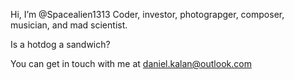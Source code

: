 Hi, I’m @Spacealien1313
Coder, investor, photograpger, composer, musician, and mad scientist.

Is a hotdog a sandwich?

You can get in touch with me at daniel.kalan@outlook.com
<!---
Spacealien1313/Spacealien1313 is a ✨ special ✨ repository because its `README.md` (this file) appears on your GitHub profile.
You can click the Preview link to take a look at your changes.
--->

